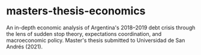 # masters-thesis-economics
An in-depth economic analysis of Argentina's 2018–2019 debt crisis through the lens of sudden stop theory, expectations coordination, and macroeconomic policy. Master's thesis submitted to Universidad de San Andrés (2021).

